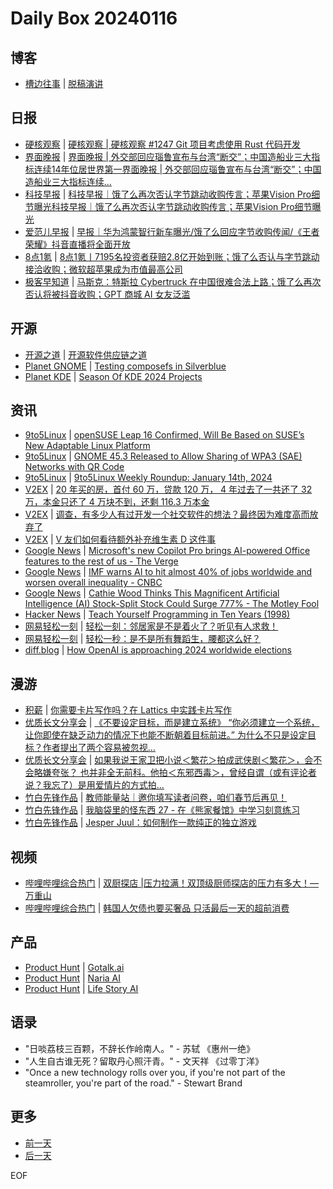 # Daily Box 20240116

## 博客
- [槽边往事](https://www.hecaitou.com/) | [脱稿演讲](https://www.hecaitou.com/2024/01/unscripted-speech.html)

## 日报
- [硬核观察](https://linux.cn/news/express/) | [硬核观察 | 硬核观察 #1247 Git 项目考虑使用 Rust 代码开发](https://linux.cn/article-16559-1.html?utm_source=rss&utm_medium=rss)
- [界面晚报](https://www.jiemian.com/lists/426.html) | [界面晚报 | 外交部回应瑙鲁宣布与台湾“断交”；中国造船业三大指标连续14年位居世界第一界面晚报 | 外交部回应瑙鲁宣布与台湾“断交”；中国造船业三大指标连续...](https://www.jiemian.com/article/10678057.html)
- [科技早报](https://www.jiemian.com/lists/459.html) | [科技早报｜饿了么再次否认字节跳动收购传言；苹果Vision Pro细节曝光科技早报｜饿了么再次否认字节跳动收购传言；苹果Vision Pro细节曝光](https://www.jiemian.com/article/10674136.html)
- [爱范儿早报](https://www.ifanr.com/category/ifanrnews) | [早报｜华为鸿蒙智行新车曝光/饿了么回应字节收购传闻/《王者荣耀》抖音直播将全面开放](https://www.ifanr.com/1573352)
- [8点1氪](https://36kr.com/user/5652071) | [8点1氪丨7195名投资者获赔2.8亿开始到账；饿了么否认与字节跳动接洽收购；微软超苹果成为市值最高公司](https://36kr.com/p/2605155125869442)
- [极客早知道](https://www.geekpark.net/column/74) | [马斯克：特斯拉 Cybertruck 在中国很难合法上路；饿了么再次否认将被抖音收购；GPT 商城 AI 女友泛滥](https://www.geekpark.net/news/330336)

## 开源
- [开源之道](https://opensourceway.community/) | [开源软件供应链之道](https://www.opensourceway.community/posts/supply_chain/try-to-explain-open-source-supply-chain/)
- [Planet GNOME](https://planet.gnome.org/) | [Testing composefs in Silverblue](https://blogs.gnome.org/alexl/2024/01/15/testing-composefs-in-silverblue/)
- [Planet KDE](https://planet.kde.org/) | [Season Of KDE 2024 Projects](https://mentorship.kde.org/blog/2024-01-15-sok-24-welcome/?utm_source=atom_feed)

## 资讯
- [9to5Linux](https://9to5linux.com/) | [openSUSE Leap 16 Confirmed, Will Be Based on SUSE’s New Adaptable Linux Platform](https://9to5linux.com/opensuse-leap-16-confirmed-will-be-based-on-suses-new-adaptable-linux-platform)
- [9to5Linux](https://9to5linux.com/) | [GNOME 45.3 Released to Allow Sharing of WPA3 (SAE) Networks with QR Code](https://9to5linux.com/gnome-45-3-released-to-allow-sharing-of-wpa3-sae-networks-with-qr-code)
- [9to5Linux](https://9to5linux.com/) | [9to5Linux Weekly Roundup: January 14th, 2024](https://9to5linux.com/9to5linux-weekly-roundup-january-14th-2024)
- [V2EX](https://www.v2ex.com/) | [20 年买的房，首付 60 万，贷款 120 万， 4 年过去了一共还了 32 万，本金只还了 4 万块不到，还剩 116.3 万本金](https://www.v2ex.com/t/1008763)
- [V2EX](https://www.v2ex.com/) | [调查，有多少人有过开发一个社交软件的想法？最终因为难度高而放弃了](https://www.v2ex.com/t/1008744)
- [V2EX](https://www.v2ex.com/) | [V 友们如何看待额外补充维生素 D 这件事](https://www.v2ex.com/t/1008736)
- [Google News](https://news.google.com/topics/CAAqJggKIiBDQkFTRWdvSUwyMHZNRGRqTVhZU0FtVnVHZ0pWVXlnQVAB/sections/CAQiQ0NCQVNMQW9JTDIwdk1EZGpNWFlTQW1WdUdnSlZVeUlOQ0FRYUNRb0hMMjB2TUcxcmVpb0pFZ2N2YlM4d2JXdDZLQUEqKggAKiYICiIgQ0JBU0Vnb0lMMjB2TURkak1YWVNBbVZ1R2dKVlV5Z0FQAVAB) | [Microsoft's new Copilot Pro brings AI-powered Office features to the rest of us - The Verge](https://news.google.com/rss/articles/CBMiUGh0dHBzOi8vd3d3LnRoZXZlcmdlLmNvbS8yMDI0LzEvMTUvMjQwMzg3MTEvbWljcm9zb2Z0LWNvcGlsb3QtcHJvLW9mZmljZS1haS1hcHBz0gEA?oc=5)
- [Google News](https://news.google.com/topics/CAAqJggKIiBDQkFTRWdvSUwyMHZNRGRqTVhZU0FtVnVHZ0pWVXlnQVAB/sections/CAQiQ0NCQVNMQW9JTDIwdk1EZGpNWFlTQW1WdUdnSlZVeUlOQ0FRYUNRb0hMMjB2TUcxcmVpb0pFZ2N2YlM4d2JXdDZLQUEqKggAKiYICiIgQ0JBU0Vnb0lMMjB2TURkak1YWVNBbVZ1R2dKVlV5Z0FQAVAB) | [IMF warns AI to hit almost 40% of jobs worldwide and worsen overall inequality - CNBC](https://news.google.com/rss/articles/CBMicGh0dHBzOi8vd3d3LmNuYmMuY29tLzIwMjQvMDEvMTUvaW1mLXdhcm5zLWFpLXRvLWhpdC1hbG1vc3QtNDBwZXJjZW50LW9mLWdsb2JhbC1lbXBsb3ltZW50LXdvcnNlbi1pbmVxdWFsaXR5Lmh0bWzSAXRodHRwczovL3d3dy5jbmJjLmNvbS9hbXAvMjAyNC8wMS8xNS9pbWYtd2FybnMtYWktdG8taGl0LWFsbW9zdC00MHBlcmNlbnQtb2YtZ2xvYmFsLWVtcGxveW1lbnQtd29yc2VuLWluZXF1YWxpdHkuaHRtbA?oc=5)
- [Google News](https://news.google.com/topics/CAAqJggKIiBDQkFTRWdvSUwyMHZNRGRqTVhZU0FtVnVHZ0pWVXlnQVAB/sections/CAQiQ0NCQVNMQW9JTDIwdk1EZGpNWFlTQW1WdUdnSlZVeUlOQ0FRYUNRb0hMMjB2TUcxcmVpb0pFZ2N2YlM4d2JXdDZLQUEqKggAKiYICiIgQ0JBU0Vnb0lMMjB2TURkak1YWVNBbVZ1R2dKVlV5Z0FQAVAB) | [Cathie Wood Thinks This Magnificent Artificial Intelligence (AI) Stock-Split Stock Could Surge 777% - The Motley Fool](https://news.google.com/rss/articles/CBMiXWh0dHBzOi8vd3d3LmZvb2wuY29tL2ludmVzdGluZy8yMDI0LzAxLzE1L2NhdGhpZS13b29kLW1hZ25pZmljZW50LWFydGlmaWNpYWwtaW50ZWxsaWdlbmNlLWFpL9IBAA?oc=5)
- [Hacker News](https://news.ycombinator.com/front) | [Teach Yourself Programming in Ten Years (1998)](https://news.ycombinator.com/item?id=39001755)
- [网易轻松一刻](https://m.163.com/touch/exclusive/sub/qsyk) | [轻松一刻：邻居家是不是着火了？听见有人求救！](https://m.163.com/news/article/IOH30K2K000181BR.html)
- [网易轻松一刻](https://m.163.com/touch/exclusive/sub/qsyk) | [轻松一秒：是不是所有舞蹈生，腰都这么好？](https://m.163.com/news/article/IOGU3MTU000181BT.html)
- [diff.blog](https://diff.blog/) | [How OpenAI is approaching 2024 worldwide elections](https://diff.blog/post/how-openai-is-approaching-2024-worldwide-elections-166430/)

## 漫游
- [积薪](https://firewood.news/) | [你需要卡片写作吗？在 Lattics 中实践卡片写作](https://miobowl.com/article/lattics-intro)
- [优质长文分享会](https://m.okjike.com/topics/56d2fabe7cb3331100467e2b) | [《不要设定目标，而是建立系统》 “你必须建立一个系统，让你即使在缺乏动力的情况下也能不断朝着目标前进。” 为什么不只是设定目标？作者提出了两个容易被忽视...](https://m.okjike.com/originalPosts/65a53cdf6d9f19063181df4e)
- [优质长文分享会](https://m.okjike.com/topics/56d2fabe7cb3331100467e2b) | [如果我说王家卫把小说＜繁花＞拍成武侠剧＜繁花＞，会不会略嫌夸张？ 也并非全无前科。他拍＜东邪西毒＞，曾经自谓（或有评论者说？我忘了）是用爱情片的方式拍...](https://m.okjike.com/originalPosts/65a4da0d6a003e109c1979bc)
- [竹白先锋作品](https://www.zhubai.wiki/) | [教师能量站｜邀你填写读者问卷，咱们春节后再见！](https://open.zhubai.wiki/a/l/t/z/pl/cnpodpick/2358679394971381760)
- [竹白先锋作品](https://www.zhubai.wiki/) | [我脑袋里的怪东西 27 - 在《熊家餐馆》中学习刻意练习](https://open.zhubai.wiki/a/l/t/z/pl/somethinginmybrain/2358676147929960448)
- [竹白先锋作品](https://www.zhubai.wiki/) | [Jesper Juul：如何制作一款纯正的独立游戏](https://open.zhubai.wiki/a/l/t/z/pl/deimosly/2358658219843063808)

## 视频
- [哔哩哔哩综合热门](https://www.bilibili.com/v/popular/all/) | [双厨探店 |压力拉满！双顶级厨师探店的压力有多大！—万重山](https://b23.tv/BV1rC4y1k7GW)
- [哔哩哔哩综合热门](https://www.bilibili.com/v/popular/all/) | [韩国人欠债也要买奢品 只活最后一天的超前消费](https://b23.tv/BV1BV411R7i4)

## 产品
- [Product Hunt](https://www.producthunt.com) | [Gotalk.ai](https://www.producthunt.com/posts/gotalk-ai)
- [Product Hunt](https://www.producthunt.com) | [Naria AI](https://www.producthunt.com/posts/naria-ai)
- [Product Hunt](https://www.producthunt.com) | [Life Story AI](https://www.producthunt.com/posts/life-story-ai)

## 语录
- "日啖荔枝三百颗，不辞长作岭南人。" - 苏轼 《惠州一绝》
- "人生自古谁无死？留取丹心照汗青。" - 文天祥 《过零丁洋》
- "Once a new technology rolls over you, if you're not part of the steamroller, you're part of the road." - Stewart Brand

## 更多
- [前一天](daily-box-20240115.md)
- [后一天](daily-box-20240117.md)

EOF